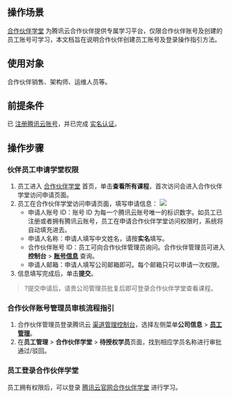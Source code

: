 ## 操作场景

[合作伙伴学堂](https://partner.cloud.tencent.com/partner-university) 为腾讯云合作伙伴提供专属学习平台，仅限合作伙伴账号及创建的员工账号可学习，本文档旨在说明合作伙伴创建员工账号及登录操作指引方法。

 
## 使用对象

合作伙伴销售、架构师、运维人员等。


## 前提条件
已 [注册腾讯云账号](https://cloud.tencent.com/document/product/378/17985)，并已完成 [实名认证](https://cloud.tencent.com/document/product/378/3592)。

## 操作步骤

### 伙伴员工申请学堂权限

1. 员工进入 [合作伙伴学堂](https://partner.cloud.tencent.com/partner-university) 首页，单击**查看所有课程**，首次访问会进入合作伙伴学堂访问申请页面。
2. 员工在合作伙伴学堂访问申请页面，填写申请信息：
   ![](https://main.qcloudimg.com/raw/04c12b6d37de0619b975e70d59ee3ce8.jpg)
	- 申请人账号 ID：账号 ID 为每一个腾讯云账号唯一的标识数字。如员工已注册或者拥有腾讯云账号，员工在申请合作伙伴学堂访问权限时，系统将自动填充进去。
	- 申请人名称：申请人填写中文姓名，请按**实名**填写。
	- 合作伙伴账号 ID：员工可向合作伙伴管理员询问。合作伙伴管理员可进入**控制台** > **[账号信息](https://console.cloud.tencent.com/developer)** 查询。
	- 申请人邮箱：申请人填写公司邮箱即可。每个邮箱只可以申请一次权限。
3. 信息填写完成后，单击**提交**。
>?提交申请后，请贵公司管理员批复后即可登录合作伙伴学堂查看课程。

### 合作伙伴账号管理员审核流程指引

1. 合作伙伴管理员登录腾讯云 [渠道管理控制台](https://console.cloud.tencent.com/partnersmgmt)，选择左侧菜单**公司信息** > **[员工管理](https://console.cloud.tencent.com/partnersmgmt/college)**。
2. 在**员工管理** > **合作伙伴学堂** > **待授权学员**页面，找到相应学员名称进行审批通过/驳回。


### 员工登录合作伙伴学堂

员工拥有权限后，可以登录 [腾讯云官网合作伙伴学堂](https://partner.cloud.tencent.com/partner-university) 进行学习。

